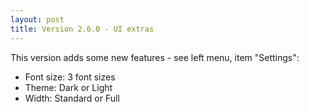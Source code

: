 ```yaml
---
layout: post
title: Version 2.6.0 - UI extras
---
```


This version adds some new features - see left menu, item "Settings": 

- Font size: 3 font sizes
- Theme: Dark or Light
- Width: Standard or Full